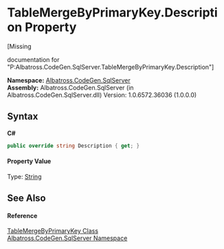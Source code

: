 # TableMergeByPrimaryKey.Description Property 
 

\[Missing <summary> documentation for "P:Albatross.CodeGen.SqlServer.TableMergeByPrimaryKey.Description"\]

**Namespace:**&nbsp;<a href="N_Albatross_CodeGen_SqlServer.md">Albatross.CodeGen.SqlServer</a><br />**Assembly:**&nbsp;Albatross.CodeGen.SqlServer (in Albatross.CodeGen.SqlServer.dll) Version: 1.0.6572.36036 (1.0.0.0)

## Syntax

**C#**<br />
``` C#
public override string Description { get; }
```


#### Property Value
Type: <a href="http://msdn2.microsoft.com/en-us/library/s1wwdcbf" target="_blank">String</a>

## See Also


#### Reference
<a href="T_Albatross_CodeGen_SqlServer_TableMergeByPrimaryKey.md">TableMergeByPrimaryKey Class</a><br /><a href="N_Albatross_CodeGen_SqlServer.md">Albatross.CodeGen.SqlServer Namespace</a><br />